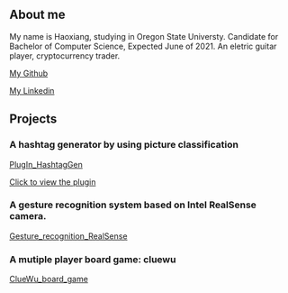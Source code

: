 
## About me

My name is Haoxiang, studying in Oregon State Universty.
Candidate for Bachelor of Computer Science, Expected June of 2021.
An eletric guitar player, cryptocurrency trader.


[My Github](https://github.com/DHX98)

[My Linkedin](https://www.linkedin.com/in/haoxiang-dai-b5a644195/)


## Projects

### A hashtag generator by using picture classification

[PlugIn_HashtagGen](https://github.com/DHX98/plugin_hashtag_gen/)

[Click to view the plugin](https://socialbook.io/help/hashtag-generator/)

### A gesture recognition system based on Intel RealSense camera.

[Gesture_recognition_RealSense](https://github.com/DHX98/Capstone)

### A mutiple player board game: cluewu

[ClueWu_board_game](https://github.com/DHX98/cs361clue)


